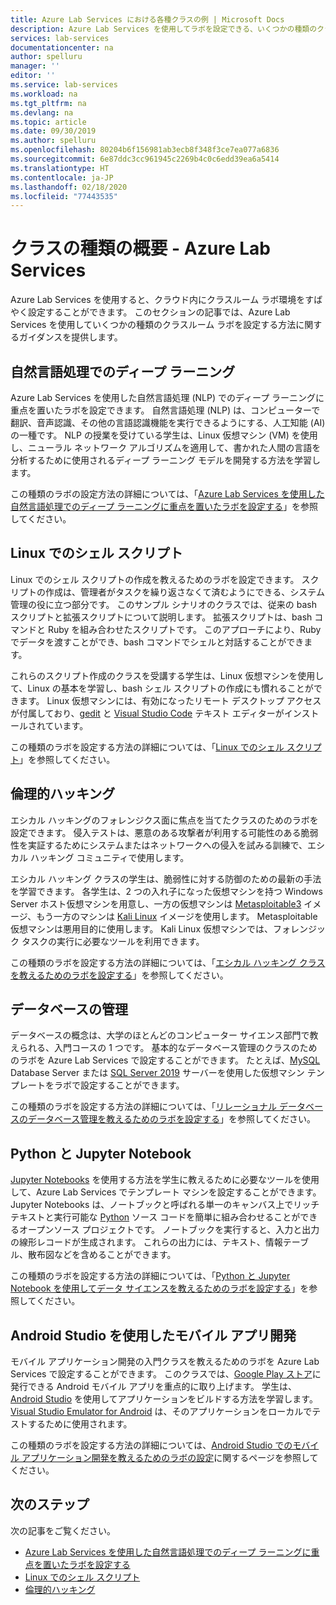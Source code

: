 ```yaml
---
title: Azure Lab Services における各種クラスの例 | Microsoft Docs
description: Azure Lab Services を使用してラボを設定できる、いくつかの種類のクラスを提供します。
services: lab-services
documentationcenter: na
author: spelluru
manager: ''
editor: ''
ms.service: lab-services
ms.workload: na
ms.tgt_pltfrm: na
ms.devlang: na
ms.topic: article
ms.date: 09/30/2019
ms.author: spelluru
ms.openlocfilehash: 80204b6f156981ab3ecb8f348f3ce7ea077a6836
ms.sourcegitcommit: 6e87ddc3cc961945c2269b4c0c6edd39ea6a5414
ms.translationtype: HT
ms.contentlocale: ja-JP
ms.lasthandoff: 02/18/2020
ms.locfileid: "77443535"
---
```

# <a name="class-types-overview---azure-lab-services"></a>クラスの種類の概要 - Azure Lab Services

Azure Lab Services を使用すると、クラウド内にクラスルーム ラボ環境をすばやく設定することができます。 このセクションの記事では、Azure Lab Services を使用していくつかの種類のクラスルーム ラボを設定する方法に関するガイダンスを提供します。

## <a name="deep-learning-in-natural-language-processing"></a>自然言語処理でのディープ ラーニング

Azure Lab Services を使用した自然言語処理 (NLP) でのディープ ラーニングに重点を置いたラボを設定できます。 自然言語処理 (NLP) は、コンピューターで翻訳、音声認識、その他の言語認識機能を実行できるようにする、人工知能 (AI) の一種です。 NLP の授業を受けている学生は、Linux 仮想マシン (VM) を使用し、ニューラル ネットワーク アルゴリズムを適用して、書かれた人間の言語を分析するために使用されるディープ ラーニング モデルを開発する方法を学習します。

この種類のラボの設定方法の詳細については、「[Azure Lab Services を使用した自然言語処理でのディープ ラーニングに重点を置いたラボを設定する](class-type-deep-learning-natural-processing.md)」を参照してください。

## <a name="shell-scripting-on-linux"></a>Linux でのシェル スクリプト

Linux でのシェル スクリプトの作成を教えるためのラボを設定できます。 スクリプトの作成は、管理者がタスクを繰り返さなくて済むようにできる、システム管理の役に立つ部分です。 このサンプル シナリオのクラスでは、従来の bash スクリプトと拡張スクリプトについて説明します。 拡張スクリプトは、bash コマンドと Ruby を組み合わせたスクリプトです。 このアプローチにより、Ruby でデータを渡すことができ、bash コマンドでシェルと対話することができます。

これらのスクリプト作成のクラスを受講する学生は、Linux 仮想マシンを使用して、Linux の基本を学習し、bash シェル スクリプトの作成にも慣れることができます。 Linux 仮想マシンには、有効になったリモート デスクトップ アクセスが付属しており、[gedit](https://help.gnome.org/users/gedit/stable/) と [Visual Studio Code](https://code.visualstudio.com/) テキスト エディターがインストールされています。

この種類のラボを設定する方法の詳細については、「[Linux でのシェル スクリプト](class-type-shell-scripting-linux.md)」を参照してください。

## <a name="ethical-hacking"></a>倫理的ハッキング

エシカル ハッキングのフォレンジクス面に焦点を当てたクラスのためのラボを設定できます。 侵入テストは、悪意のある攻撃者が利用する可能性のある脆弱性を実証するためにシステムまたはネットワークへの侵入を試みる訓練で、エシカル ハッキング コミュニティで使用します。

エシカル ハッキング クラスの学生は、脆弱性に対する防御のための最新の手法を学習できます。 各学生は、2 つの入れ子になった仮想マシンを持つ Windows Server ホスト仮想マシンを用意し、一方の仮想マシンは [Metasploitable3](https://github.com/rapid7/metasploitable3) イメージ、もう一方のマシンは [Kali Linux](https://www.kali.org/) イメージを使用します。 Metasploitable 仮想マシンは悪用目的に使用します。  Kali Linux 仮想マシンでは、フォレンジック タスクの実行に必要なツールを利用できます。

この種類のラボを設定する方法の詳細については、「[エシカル ハッキング クラスを教えるためのラボを設定する](class-type-ethical-hacking.md)」を参照してください。

## <a name="database-management"></a>データベースの管理
データベースの概念は、大学のほとんどのコンピューター サイエンス部門で教えられる、入門コースの 1 つです。 基本的なデータベース管理のクラスのためのラボを Azure Lab Services で設定することができます。 たとえば、[MySQL](https://www.mysql.com/) Database Server または [SQL Server 2019](https://www.microsoft.com/sql-server/sql-server-2019) サーバーを使用した仮想マシン テンプレートをラボで設定することができます。

この種類のラボを設定する方法の詳細については、「[リレーショナル データベースのデータベース管理を教えるためのラボを設定する](class-type-database-management.md)」を参照してください。

## <a name="python-and-jupyter-notebooks"></a>Python と Jupyter Notebook
[Jupyter Notebooks](http://jupyter-notebook.readthedocs.io) を使用する方法を学生に教えるために必要なツールを使用して、Azure Lab Services でテンプレート マシンを設定することができます。 Jupyter Notebooks は、ノートブックと呼ばれる単一のキャンバス上でリッチ テキストと実行可能な [Python](https://www.python.org/) ソース コードを簡単に組み合わせることができるオープンソース プロジェクトです。 ノートブックを実行すると、入力と出力の線形レコードが生成されます。  これらの出力には、テキスト、情報テーブル、散布図などを含めることができます。

この種類のラボを設定する方法の詳細については、「[Python と Jupyter Notebook を使用してデータ サイエンスを教えるためのラボを設定する](class-type-jupyter-notebook.md)」を参照してください。

## <a name="mobile-app-development-with-android-studio"></a>Android Studio を使用したモバイル アプリ開発
モバイル アプリケーション開発の入門クラスを教えるためのラボを Azure Lab Services で設定することができます。 このクラスでは、[Google Play ストア](https://play.google.com/store/apps)に発行できる Android モバイル アプリを重点的に取り上げます。  学生は、[Android Studio](https://developer.android.com/studio) を使用してアプリケーションをビルドする方法を学習します。  [Visual Studio Emulator for Android](https://visualstudio.microsoft.com/vs/msft-android-emulator/) は、そのアプリケーションをローカルでテストするために使用されます。

この種類のラボを設定する方法の詳細については、[Android Studio でのモバイル アプリケーション開発を教えるためのラボの設定](class-type-mobile-dev-android-studio.md)に関するページを参照してください。


## <a name="next-steps"></a>次のステップ

次の記事をご覧ください。

- [Azure Lab Services を使用した自然言語処理でのディープ ラーニングに重点を置いたラボを設定する](class-type-deep-learning-natural-processing.md)
- [Linux でのシェル スクリプト](class-type-shell-scripting-linux.md)
- [倫理的ハッキング](class-type-ethical-hacking.md)
